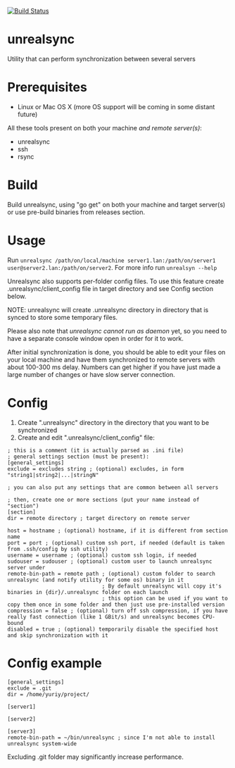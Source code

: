 [![Build Status](https://travis-ci.org/unrealsync/unrealsync.svg?branch=master)](https://travis-ci.org/unrealsync/unrealsync)

unrealsync
==========

Utility that can perform synchronization between several servers

Prerequisites
=============

 - Linux or Mac OS X (more OS support will be coming in some distant future)

All these tools present on both your machine *and remote server(s)*:

 - unrealsync
 - ssh
 - rsync

Build
=====

Build unrealsync, using "go get" on both your machine and target server(s) or use pre-build binaries from releases section.

Usage
======

Run `unrealsync /path/on/local/machine server1.lan:/path/on/server1 user@server2.lan:/path/on/server2`. For more info run `unrealsyn --help`

Unrealsync also supports per-folder config files. To use this feature create .unrealsync/client_config file in target directory and see Config section below.

NOTE: unrealsync will create .unrealsync directory in directory that is synced to store some temporary files.

Please also note that *unrealsync cannot run as daemon* yet, so you need to have a separate console window open in order for it to work.

After initial synchronization is done, you should be able to edit your files on your local machine and have them synchronized to remote servers with about 100-300 ms delay. Numbers can get higher if you have just made a large number of changes or have slow server connection.

Config
======

1. Create ".unrealsync" directory in the directory that you want to be synchronized
2. Create and edit ".unrealsync/client_config" file:

```
; this is a comment (it is actually parsed as .ini file)
; general settings section (must be present):
[general_settings]
exclude = excludes string ; (optional) excludes, in form "string1|string2|...|stringN"

; you can also put any settings that are common between all servers

; then, create one or more sections (put your name instead of "section")
[section]
dir = remote directory ; target directory on remote server

host = hostname ; (optional) hostname, if it is different from section name
port = port ; (optional) custom ssh port, if needed (default is taken from .ssh/config by ssh utility)
username = username ; (optional) custom ssh login, if needed
sudouser = sudouser ; (optional) custom user to launch unrealsync server under
remote-bin-path = remote path ; (optional) custom folder to search unrealsync (and notify utility for some os) binary in it
                              ; By default unrealsync will copy it's binaries in {dir}/.unrealsync folder on each launch
                              ; this option can be used if you want to copy them once in some folder and then just use pre-installed version
compression = false ; (optional) turn off ssh compression, if you have really fast connection (like 1 GBit/s) and unrealsync becomes CPU-bound
disabled = true ; (optional) temporarily disable the specified host and skip synchronization with it
```

Config example
==============

```
[general_settings]
exclude = .git
dir = /home/yuriy/project/

[server1]

[server2]

[server3]
remote-bin-path = ~/bin/unrealsync ; since I'm not able to install unrealsync system-wide
```

Excluding .git folder may significantly increase performance.

